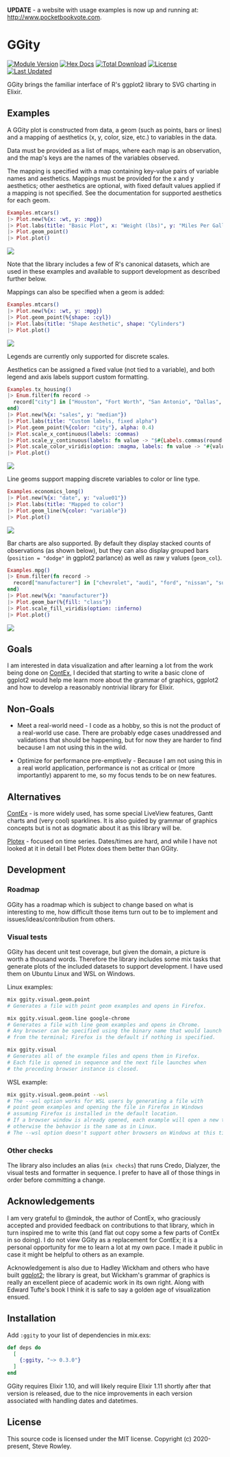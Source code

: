 **UPDATE** - a website with usage examples is now up and running at: http://www.pocketbookvote.com.

# GGity

[![Module Version](https://img.shields.io/hexpm/v/ggity.svg)](https://hex.pm/packages/ggity)
[![Hex Docs](https://img.shields.io/badge/hex-docs-lightgreen.svg)](https://hexdocs.pm/ggity/)
[![Total Download](https://img.shields.io/hexpm/dt/ggity.svg)](https://hex.pm/packages/ggity)
[![License](https://img.shields.io/hexpm/l/ggity.svg)](https://github.com/srowley/ggity/blob/master/LICENSE)
[![Last Updated](https://img.shields.io/github/last-commit/srowley/ggity.svg)](https://github.com/srowley/ggity/commits/master)

GGity brings the familiar interface of R's ggplot2 library to SVG charting in Elixir.

## Examples

A GGity plot is constructed from data, a geom (such as points, bars or lines) and a mapping of aesthetics (x, y, color, size, etc.) to variables in the data.

Data must be provided as a list of maps, where each map is an observation, and the map's keys are the names of the variables observed.

The mapping is specified with a map containing key-value pairs of variable names and aesthetics. Mappings must be provided for the x and y aesthetics; other aesthetics are optional, with fixed default values applied if a mapping is not specified. See the documentation for supported aesthetics for each geom.

```elixir
Examples.mtcars()
|> Plot.new(%{x: :wt, y: :mpg})
|> Plot.labs(title: "Basic Plot", x: "Weight (lbs)", y: "Miles Per Gallon")
|> Plot.geom_point()
|> Plot.plot()
```
![](./examples/geom_point_basic.svg)

Note that the library includes a few of R's canonical datasets, which are used in these examples and available to support development as described further below.

Mappings can also be specified when a geom is added:

```elixir
Examples.mtcars()
|> Plot.new(%{x: :wt, y: :mpg})
|> Plot.geom_point(%{shape: :cyl})
|> Plot.labs(title: "Shape Aesthetic", shape: "Cylinders")
|> Plot.plot()
```
![](./examples/geom_point_shape_mapping.svg)

Legends are currently only supported for discrete scales.

Aesthetics can be assigned a fixed value (not tied to a variable), and both legend
and axis labels support custom formatting.

```elixir
Examples.tx_housing()
|> Enum.filter(fn record ->
  record["city"] in ["Houston", "Fort Worth", "San Antonio", "Dallas", "Austin"]
end)
|> Plot.new(%{x: "sales", y: "median"})
|> Plot.labs(title: "Custom labels, fixed alpha")
|> Plot.geom_point(%{color: "city"}, alpha: 0.4)
|> Plot.scale_x_continuous(labels: :commas)
|> Plot.scale_y_continuous(labels: fn value -> "$#{Labels.commas(round(value / 1000))}K" end)
|> Plot.scale_color_viridis(option: :magma, labels: fn value -> "#{value}!!!" end)
|> Plot.plot()
```
![](./examples/geom_point_custom.svg)

Line geoms support mapping discrete variables to color or line type.

```elixir
Examples.economics_long()
|> Plot.new(%{x: "date", y: "value01"})
|> Plot.labs(title: "Mapped to color")
|> Plot.geom_line(%{color: "variable"})
|> Plot.plot()
```
![](./examples/geom_line.svg)

Bar charts are also supported. By default they display stacked counts of observations (as shown below), but they can also display grouped bars (`position = "dodge"` in ggplot2 parlance) as well as raw y values (`geom_col`).

```elixir
Examples.mpg()
|> Enum.filter(fn record ->
  record["manufacturer"] in ["chevrolet", "audi", "ford", "nissan", "subaru"]
end)
|> Plot.new(%{x: "manufacturer"})
|> Plot.geom_bar(%{fill: "class"})
|> Plot.scale_fill_viridis(option: :inferno)
|> Plot.plot()
```
![](./examples/geom_bar.svg)

## Goals
I am interested in data visualization and after learning a lot from the work being done on [ContEx](https://github.com/mindok/contex), I decided that starting to write a basic clone of ggplot2 would help me learn more about the grammar of graphics, ggplot2 and how to develop a reasonably nontrivial library for Elixir.

## Non-Goals
* Meet a real-world need - I code as a hobby, so this is not the product of a real-world use case. There are probably edge cases unaddressed and validations that should be happening, but for now they are harder to find because I am not using this in the wild.

* Optimize for performance pre-emptively - Because I am not using this in a real world application, performance is not as critical or (more importantly) apparent to me, so my focus tends to be on new features.

## Alternatives

[ContEx](https://github.com/mindok/contex) - is more widely used, has some special LiveView features, Gantt charts and (very cool) sparklines. It is also guided by grammar of graphics concepts but is not as dogmatic about it as this library will be.

[Plotex](https://github.com/elcritch/plotex) - focused on time series. Dates/times are hard, and while I have not looked at it in detail I bet Plotex does them better than GGity.

## Development

### Roadmap

GGity has a roadmap which is subject to change based on what is interesting to me, how difficult those items turn out to be to implement and issues/ideas/contribution from others.

### Visual tests
GGity has decent unit test coverage, but given the domain, a picture is worth a thousand words. Therefore the library includes some mix tasks that generate plots of the included datasets to support development. I have used them on Ubuntu Linux and WSL on Windows.

Linux examples:

```bash
mix ggity.visual.geom.point
# Generates a file with point geom examples and opens in Firefox.

mix ggity.visual.geom.line google-chrome
# Generates a file with line geom examples and opens in Chrome.
# Any browser can be specified using the binary name that would launch it
# from the terminal; Firefox is the default if nothing is specified.

mix ggity.visual
# Generates all of the example files and opens them in Firefox.
# Each file is opened in sequence and the next file launches when
# the preceding browser instance is closed.
```

WSL example:

```bash
mix ggity.visual.geom.point --wsl
# The --wsl option works for WSL users by generating a file with
# point geom examples and opening the file in Firefox in Windows
# assuming Firefox is installed in the default location.
# If a browser window is already opened, each example will open a new tab;
# otherwise the behavior is the same as in Linux.
# The --wsl option doesn't support other browsers on Windows at this time.
```

### Other checks

The library also includes an alias (```mix checks```) that runs Credo, Dialyzer, the visual tests and formatter in sequence. I prefer to have all of those things in order before committing a change.

## Acknowledgements

I am very grateful to @mindok, the author of ContEx, who graciously accepted and provided feedback on contributions to that library, which in turn inspired me to write this (and flat out copy some a few parts of ContEx in so doing). I do not view GGity as a replacement for ContEx; it is a personal opportunity for me to learn a lot at my own pace. I made it public in case it might be helpful to others as an example.

Acknowledgement is also due to Hadley Wickham and others who have built [ggplot2](https://ggplot2.tidyverse.org/); the library is great, but Wickham's grammar of graphics is really an excellent piece of academic work in its own right. Along with Edward Tufte's book I think it is safe to say a golden age of visualization ensued.

## Installation

Add `:ggity` to your list of dependencies in mix.exs:

```elixir
def deps do
  [
    {:ggity, "~> 0.3.0"}
  ]
end
```

GGity requires Elixir 1.10, and will likely require Elixir 1.11 shortly after that version is released, due to the nice improvements in each version associated with handling dates and datetimes.

## License

This source code is licensed under the MIT license. Copyright (c) 2020-present, Steve Rowley.
